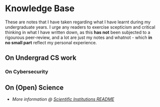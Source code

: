 
# Knowledge Base

These are notes that I have taken regarding what I have learnt during my undergraduate years. I urge any readers to exercise scepticism and critical thinking in what I have written down, as this __has not__ been subjected to a rigourous peer-review, and a lot are just my notes and whatnot - which __in no small part__ reflect my personal experience.

## On Undergrad CS work

### On Cybersecurity

## On (Open) Science

* _More information @ [Scientific Institutions README](./open-science/README.md)_


